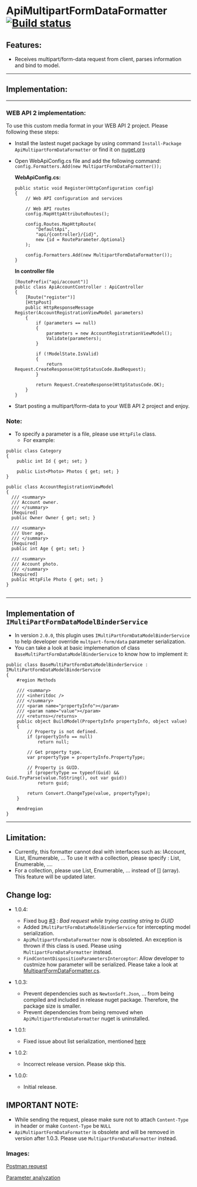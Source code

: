 # ApiMultipartFormDataFormatter [![Build status](https://ci.appveyor.com/api/projects/status/cwyutunb3xh8clik?svg=true)](https://ci.appveyor.com/project/redplane/apimultipartformformatter)

## Features:

 * Receives multipart/form-data request from client, parses information and bind to model.

---
## Implementation:
---

### WEB API 2 implementation:
To use this custom media format in your WEB API 2 project. Please following these steps:

 * Install the lastest nuget package by using command `Install-Package ApiMultipartFormDataFormatter` or find it on [nuget.org](https://www.nuget.org/packages/ApiMultipartFormDataFormatter/)
 * Open WebApiConfig.cs file and add the following command: `config.Formatters.Add(new MultipartFormDataFormatter());`
 
 	**WebApiConfig.cs:**
 	```
    public static void Register(HttpConfiguration config)
    {
        // Web API configuration and services

        // Web API routes
        config.MapHttpAttributeRoutes();

        config.Routes.MapHttpRoute(
            "DefaultApi",
            "api/{controller}/{id}",
            new {id = RouteParameter.Optional}
        );

        config.Formatters.Add(new MultipartFormDataFormatter());
    }
    ``` 	
    
    **In controller file**
    ```
    [RoutePrefix("api/account")]
    public class ApiAccountController : ApiController
    {
        [Route("register")]
        [HttpPost]
        public HttpResponseMessage Register(AccountRegistrationViewModel parameters)
        {
            if (parameters == null)
            {
                parameters = new AccountRegistrationViewModel();
                Validate(parameters);
            }

            if (!ModelState.IsValid)
            {
                return Request.CreateResponse(HttpStatusCode.BadRequest);
            }

            return Request.CreateResponse(HttpStatusCode.OK);
        }
    }
    ```
    
 * Start posting a multipart/form-data to your WEB API 2 project and enjoy.
 
 
### Note:

 * To specify a parameter is a file, please use `HttpFile` class.
 	* For example:

```
public class Category
{
	public int Id { get; set; }

	public List<Photo> Photos { get; set; }
}

public class AccountRegistrationViewModel
{
  /// <summary>
  /// Account owner.
  /// </summary>
  [Required]
  public Owner Owner { get; set; }

  /// <summary>
  /// User age.
  /// </summary>
  [Required]
  public int Age { get; set; }

  /// <summary>
  /// Account photo.
  /// </summary>
  [Required]
  public HttpFile Photo { get; set; }
}
    
```

---
## Implementation of `IMultiPartFormDataModelBinderService`

- In version `2.0.0`, this plugin uses `IMultiPartFormDataModelBinderService` to help developer override `multpart-form/data` parameter serialization.
- You can take a look at basic implemenation of class `BaseMultiPartFormDataModelBinderService` to know how to implement it:

```
public class BaseMultiPartFormDataModelBinderService : IMultiPartFormDataModelBinderService
{
    #region Methods

    /// <summary>
    /// <inheritdoc />
    /// </summary>
    /// <param name="propertyInfo"></param>
    /// <param name="value"></param>
    /// <returns></returns>
    public object BuildModel(PropertyInfo propertyInfo, object value)
    {
        // Property is not defined.
        if (propertyInfo == null)
            return null;

        // Get property type.
        var propertyType = propertyInfo.PropertyType;

        // Property is GUID.
        if (propertyType == typeof(Guid) && Guid.TryParse(value.ToString(), out var guid))
            return guid;

        return Convert.ChangeType(value, propertyType);
    }

    #endregion
}
```

---

## Limitation:
* Currently, this formatter cannot deal with interfaces such as: IAccount, IList, IEnumerable, ... To use it with a collection, please specify : List, Enumerable, ....
* For a collection, please use List, Enumerable, ... instead of [] (array). This feature will be updated later.

## Change log:

* 1.0.4:
    * Fixed bug [#3](https://github.com/redplane/ApiMultipartFormFormatter/issues/3) : *Bad request while trying casting string to GUID*
    * Added `IMultiPartFormDataModelBinderService` for intercepting model serialization.  
    * `ApiMultipartFormDataFormatter` now is obsoleted. An exception is thrown if this class is used. Please using `MultipartFormDataFormatter` instead.
    * `FindContentDispositionParametersInterceptor`: Allow developer to custmize how parameter will be serialized. Please take a look at [MultipartFormDataFormatter.cs](https://github.com/redplane/ApiMultipartFormFormatter/blob/master/lib/ApiMultipartFormDataFormatter/MultipartFormDataFormatter.cs).
* 1.0.3:
    * Prevent dependencies such as `NewtonSoft.Json`, ... from being compiled and included in release nuget package. Therefore, the package size is smaller.
    * Prevent dependencies from being removed when `ApiMultipartFormDataFormatter` nuget is uninstalled.

* 1.0.1:
    * Fixed issue about list serialization, mentioned [here](https://github.com/redplane/ApiMultipartFormFormatter/issues/2)

* 1.0.2:
    * Incorrect release version. Please skip this.
    
* 1.0.0:
    * Initial release.

## IMPORTANT NOTE:
* While sending the request, please make sure not to attach `Content-Type` in header or make `Content-Type` be `NULL` 
* `ApiMultipartFormDataFormatter` is obsolete and will be removed in version after 1.0.3. Please use `MultipartFormDataFormatter` instead.


### Images:

[Postman request](http://i.imgur.com/q8Elrwv.png)

[Parameter analyzation](http://i.imgur.com/PttfICl.png)